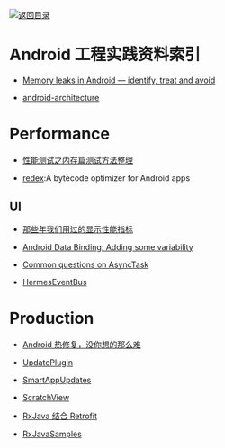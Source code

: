 [![返回目录](https://parg.co/UGo)](https://github.com/wxyyxc1992/Awesome-Links) 
 
 
# Android 工程实践资料索引

* [Memory leaks in Android — identify, treat and avoid](https://medium.com/freenet-engineering/memory-leaks-in-android-identify-treat-and-avoid-d0b1233acc8#.57y7lvvyz)

- [android-architecture](https://github.com/googlesamples/android-architecture)

# Performance

* [性能测试之内存篇测试方法整理](http://qa.baidu.com/academy/detail/article/104)

- [redex](https://github.com/facebook/redex):A bytecode optimizer for Android apps

## UI

* [那些年我们用过的显示性能指标](http://bugly.qq.com/bbs/forum.php?mod=viewthread&tid=936)

* [Android Data Binding: Adding some variability](https://medium.com/google-developers/android-data-binding-adding-some-variability-1fe001b3abcc)

* [Common questions on AsyncTask](https://medium.com/@duhroach/common-questions-on-asynctask-559aa7b07d0b#.wk2v7r3ss)

* [HermesEventBus](https://github.com/eleme/HermesEventBus)

# Production

* [Android 热修复，没你想的那么难](http://kymjs.com/code/2016/05/08/01)

* [UpdatePlugin](https://github.com/yjfnypeu/UpdatePlugin)

* [SmartAppUpdates](https://github.com/cundong/SmartAppUpdates)

* [ScratchView](https://github.com/cooltechworks/ScratchView)

* [RxJava 结合 Retrofit](http://gank.io/post/560e15be2dca930e00da1083#toc_26)

* [RxJavaSamples](https://github.com/rengwuxian/RxJavaSamples)
